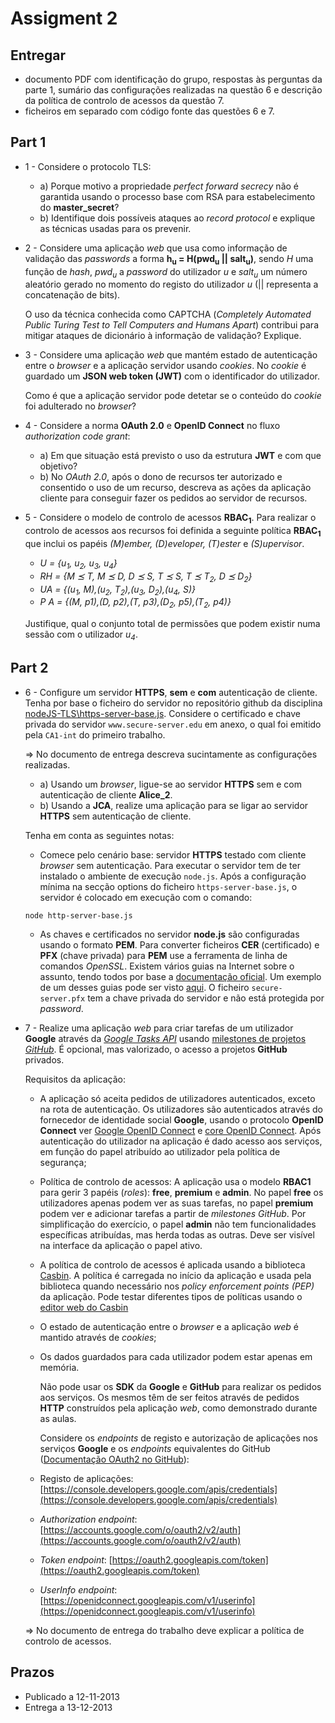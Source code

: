 # Assigment 2

## Entregar

- documento PDF com identificação do grupo, respostas às perguntas da parte 1, sumário das configurações realizadas na questão 6 e descrição da política de controlo de acessos da questão 7.
- ficheiros em separado com código fonte das questões 6 e 7.

## Part 1

- 1 - Considere o protocolo TLS:
  - a) Porque motivo a propriedade *perfect forward secrecy* não é garantida usando o processo base com RSA para estabelecimento do **master_secret**?
  - b) Identifique dois possíveis ataques ao *record protocol* e explique as técnicas usadas para os prevenir.

- 2 - Considere uma aplicação *web* que usa como informação de validação das *passwords* a forma **h<sub>u</sub> = H(pwd<sub>u</sub> || salt<sub>u</sub>)**,
 sendo *H* uma função de *hash*, *pwd<sub>u</sub>* a *password* do utilizador *u* e *salt<sub>u</sub>* um número aleatório gerado no momento do registo do utilizador *u* (|| representa a concatenação de bits).

  O uso da técnica conhecida como CAPTCHA (*Completely Automated Public Turing Test to Tell Computers and Humans Apart*) contribui para mitigar ataques de dicionário à informação de validação? Explique.

- 3 - Considere uma aplicação *web* que mantém estado de autenticação entre o *browser* e a aplicação servidor usando *cookies*. No *cookie* é guardado um **JSON web token (JWT)** com o identificador do utilizador.

  Como é que a aplicação servidor pode detetar se o conteúdo do *cookie* foi adulterado no *browser*?

- 4 - Considere a norma **OAuth 2.0** e **OpenID Connect** no fluxo *authorization code grant*:
  - a) Em que situação está previsto o uso da estrutura **JWT** e com que objetivo?
  - b) No *OAuth 2.0*, após o dono de recursos ter autorizado e consentido o uso de um recurso, descreva as ações da aplicação cliente para conseguir fazer os pedidos ao servidor de recursos.

- 5 - Considere o modelo de controlo de acessos **RBAC<sub>1</sub>**. Para realizar o controlo de acessos aos recursos foi definida a seguinte política **RBAC<sub>1</sub>** que inclui os papéis *(M)ember, (D)eveloper, (T)ester* e *(S)upervisor*.
  - *U = {u<sub>1</sub>, u<sub>2</sub>, u<sub>3</sub>, u<sub>4</sub>}*
  - *RH = {M ⪯ T, M ⪯ D, D ⪯ S, T ⪯ S, T ⪯ T<sub>2</sub>, D ⪯ D<sub>2</sub>}* 
  - *UA = {(u<sub>1</sub>, M),(u<sub>2</sub>, T<sub>2</sub>),(u<sub>3</sub>, D<sub>2</sub>),(u<sub>4</sub>, S)}*
  - *P A = {(M, p1),(D, p2),(T, p3),(D<sub>2</sub>, p5),(T<sub>2</sub>, p4)}*

  Justifique, qual o conjunto total de permissões que podem existir numa sessão com o utilizador *u<sub>4</sub>*.

## Part 2

- 6 - Configure um servidor **HTTPS**, **sem** e **com** autenticação de cliente. Tenha por base o ficheiro do servidor no repositório github da disciplina [nodeJS-TLS\https-server-base.js](../Examples-from-@seginf-public/HTTPS-server/https-server-base.js). Considere o certificado e chave privada do servidor ```www.secure-server.edu``` em anexo, o qual foi emitido pela ```CA1-int``` do primeiro trabalho.

  ⇒ No documento de entrega descreva sucintamente as configurações realizadas.
  - a) Usando um *browser*, ligue-se ao servidor **HTTPS** sem e com autenticação de cliente **Alice_2**.
  - b) Usando a **JCA**, realize uma aplicação para se ligar ao servidor **HTTPS** sem autenticação de cliente.

  Tenha em conta as seguintes notas:
  - Comece pelo cenário base: servidor **HTTPS** testado com cliente *browser* sem autenticação. Para executar o servidor tem de ter instalado o ambiente de execução ```node.js```. Após a configuração mínima na secção options do ficheiro ```https-server-base.js```, o servidor é colocado em execução com o comando:

  ```terminal
  node http-server-base.js
  ```

  - As chaves e certificados no servidor **node.js** são configuradas usando o formato **PEM**. Para converter ficheiros **CER** (certificado) e **PFX** (chave privada) para **PEM** use a ferramenta de linha de comandos *OpenSSL*. Existem vários guias na Internet sobre o assunto, tendo todos por base a [documentação oficial](https://www.openssl.org/docs/manmaster/man1/). Um exemplo de um desses guias pode ser visto [aqui](
https://www.sslshopper.com/article-most-common-openssl-commands.html). O ficheiro ```secure-server.pfx``` tem a chave privada do servidor e não está protegida por *password*.

- 7 - Realize uma aplicação *web* para criar tarefas de um utilizador **Google** através da [*Google Tasks API*](https://developers.google.com/tasks/reference/rest) usando [milestones de projetos *GitHub*](https://docs.github.com/en/free-pro-team@latest/rest/reference/issues#milestones). É opcional, mas valorizado, o acesso a projetos **GitHub** privados.

  Requisitos da aplicação:
  - A aplicação só aceita pedidos de utilizadores autenticados, exceto na rota de autenticação. Os utilizadores são autenticados através do fornecedor de identidade social **Google**, usando o protocolo **OpenID Connect** ver [Google OpenID Connect](https://developers.google.com/identity/protocols/oauth2/openid-connect) e [core OpenID Connect](https://openid.net/specs/openid-connect-core-1_0.html). Após autenticação do utilizador na aplicação é dado acesso aos serviços, em função do papel atribuído ao utilizador pela política de segurança;
  - Política de controlo de acessos: A aplicação usa o modelo **RBAC1** para gerir 3 papéis (*roles*): **free**, **premium** e **admin**. No papel **free** os utilizadores apenas podem ver as suas tarefas, no papel **premium** podem ver e adicionar tarefas a partir de *milestones GitHub*. Por simplificação do exercício, o papel **admin** não tem funcionalidades específicas atribuídas, mas herda todas as outras. Deve ser visível na interface da aplicação o papel ativo.
  - A política de controlo de acessos é aplicada usando a biblioteca [Casbin](https://casbin.org/docs/en/overview). A política é carregada no início da aplicação e usada pela biblioteca quando necessário nos *policy enforcement points (PEP)* da aplicação. Pode testar diferentes tipos de políticas usando o [editor web do Casbin](https://casbin.org/editor/)
  - O estado de autenticação entre o *browser* e a aplicação *web* é mantido através de *cookies*;
  - Os dados guardados para cada utilizador podem estar apenas em memória.

    Não pode usar os **SDK** da **Google** e **GitHub** para realizar os pedidos aos serviços. Os mesmos têm de ser feitos através de pedidos **HTTP** construídos pela aplicação *web*, como demonstrado durante as aulas.

    Considere os *endpoints* de registo e autorização de aplicações nos serviços **Google** e os *endpoints* equivalentes do GitHub ([Documentação OAuth2 no GitHub](https://docs.github.com/en/apps/oauth-apps/)):
  - Registo de aplicações: [https://console.developers.google.com/apis/credentials](https://console.developers.google.com/apis/credentials)
  - *Authorization endpoint*: [https://accounts.google.com/o/oauth2/v2/auth](https://accounts.google.com/o/oauth2/v2/auth)
  - *Token endpoint*: [https://oauth2.googleapis.com/token](https://oauth2.googleapis.com/token)
  - *UserInfo endpoint*: [https://openidconnect.googleapis.com/v1/userinfo](https://openidconnect.googleapis.com/v1/userinfo)

  ⇒ No documento de entrega do trabalho deve explicar a política de controlo de acessos.

## Prazos

- Publicado a 12-11-2013
- Entrega a 13-12-2013
